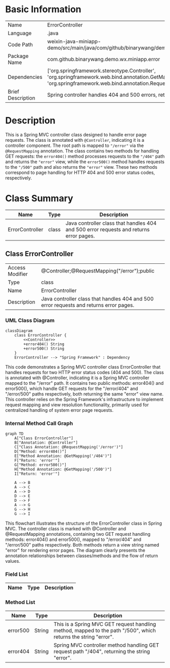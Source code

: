 # Basic Information

|      |      |
|------|------|
| Name | ErrorController |
| Language | .java |
| Code Path | weixin-java-miniapp-demo/src/main/java/com/github/binarywang/demo/wx/miniapp/error/ErrorController.java |
| Package Name | com.github.binarywang.demo.wx.miniapp.error |
| Dependencies | ['org.springframework.stereotype.Controller', 'org.springframework.web.bind.annotation.GetMapping', 'org.springframework.web.bind.annotation.RequestMapping'] |
| Brief Description | Spring controller handles 404 and 500 errors, returning a unified error page. |

# Description

This is a Spring MVC controller class designed to handle error page requests. The class is annotated with `@Controller`, indicating it is a controller component. The root path is mapped to `"/error"` via the `@RequestMapping` annotation. The class contains two methods for handling GET requests: the `error404()` method processes requests to the `"/404"` path and returns the `"error"` view, while the `error500()` method handles requests to the `"/500"` path and also returns the `"error"` view. These two methods correspond to page handling for HTTP 404 and 500 error status codes, respectively.

# Class Summary

| Name   | Type  | Description |
|-------|------|-------------|
| ErrorController | class | Java controller class that handles 404 and 500 error requests and returns error pages. |



## Class ErrorController

|      |      |
|------|------|
| Access Modifier | @Controller;@RequestMapping("/error");public |
| Type | class |
| Name | ErrorController |
| Description | Java controller class that handles 404 and 500 error requests and returns error pages. |


### UML Class Diagram

```mermaid
classDiagram
    class ErrorController {
        <<Controller>>
        +error404() String
        +error500() String
    }
    ErrorController --> "Spring Framework" : Dependency
```

This code demonstrates a Spring MVC controller class ErrorController that handles requests for two HTTP error status codes (404 and 500). The class is annotated with @Controller, indicating it is a Spring MVC controller mapped to the "/error" path. It contains two public methods: error404() and error500(), which handle GET requests for the "/error/404" and "/error/500" paths respectively, both returning the same "error" view name. This controller relies on the Spring Framework's infrastructure to implement request mapping and view resolution functionality, primarily used for centralized handling of system error page requests.


### Internal Method Call Graph

```mermaid
graph TD
    A["Class ErrorController"]
    B["Annotation: @Controller"]
    C["Class Annotation: @RequestMapping('/error')"]
    D["Method: error404()"]
    E["Method Annotation: @GetMapping('/404')"]
    F["Return: 'error'"]
    G["Method: error500()"]
    H["Method Annotation: @GetMapping('/500')"]
    I["Return: 'error'"]

    A --> B
    A --> C
    A --> D
    D --> E
    D --> F
    A --> G
    G --> H
    G --> I
```

This flowchart illustrates the structure of the ErrorController class in Spring MVC. The controller class is marked with @Controller and @RequestMapping annotations, containing two GET request handling methods: error404() and error500(), mapped to "/error/404" and "/error/500" paths respectively. Both methods return a view string named "error" for rendering error pages. The diagram clearly presents the annotation relationships between classes/methods and the flow of return values.

### Field List

| Name  | Type  | Description |
|-------|-------|------|

### Method List

| Name  | Type  | Description |
|-------|-------|------|
| error500 | String | This is a Spring MVC GET request handling method, mapped to the path "/500", which returns the string "error". |
| error404 | String | Spring MVC controller method handling GET request path "/404", returning the string "error". |




